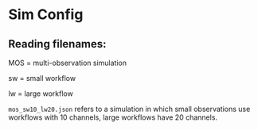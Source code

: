 # Sim Config

## Reading filenames: 

MOS = multi-observation simulation 

sw = small workflow

lw = large workflow

`mos_sw10_lw20.json`  refers to a simulation in which small observations
use workflows with 10 channels, large workflows have 20 channels. 
